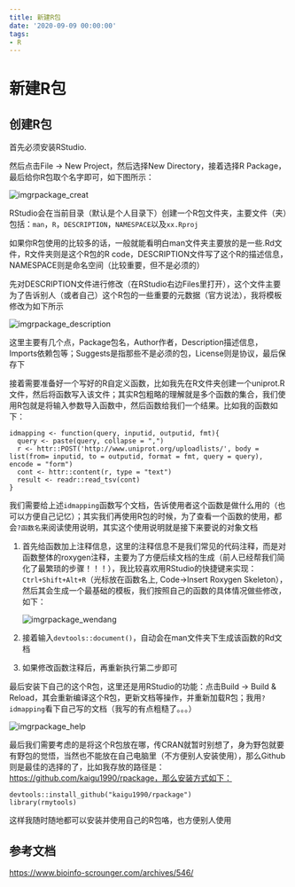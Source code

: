 ```yaml
---
title: 新建R包
date: '2020-09-09 00:00:00'
tags:
- R
---
```

# 新建R包


## 创建R包

首先必须安装RStudio.

然后点击File -> New Project，然后选择New Directory，接着选择R Package，最后给你R包取个名字即可，如下图所示：

![img](http://www.bioinfo-scrounger.com/data/photo/rpackage_creat.png)rpackage_creat

RStudio会在当前目录（默认是个人目录下）创建一个R包文件夹，主要文件（夹）包括：`man`，`R`，`DESCRIPTION`，`NAMESPACE`以及`xx.Rproj`

如果你R包使用的比较多的话，一般就能看明白man文件夹主要放的是一些.Rd文件，R文件夹则是这个R包的R code，DESCRIPTION文件写了这个R的描述信息，NAMESPACE则是命名空间（比较重要，但不是必须的）

先对DESCRIPTION文件进行修改（在RStudio右边Files里打开），这个文件主要为了告诉别人（或者自己）这个R包的一些重要的元数据（官方说法），我将模板修改为如下所示

![img](http://www.bioinfo-scrounger.com/data/photo/rpackage_description.png)rpackage_description

这里主要有几个点，Package包名，Author作者，Description描述信息，Imports依赖包等；Suggests是指那些不是必须的包，License则是协议，最后保存下

接着需要准备好一个写好的R自定义函数，比如我先在R文件夹创建一个uniprot.R文件，然后将函数写入该文件；其实R包粗略的理解就是多个函数的集合，我们使用R包就是将输入参数导入函数中，然后函数给我们一个结果。比如我的函数如下：

```
idmapping <- function(query, inputid, outputid, fmt){
  query <- paste(query, collapse = ",")
  r <- httr::POST('http://www.uniprot.org/uploadlists/', body = list(from= inputid, to = outputid, format = fmt, query = query), encode = "form")
  cont <- httr::content(r, type = "text")
  result <- readr::read_tsv(cont)
}
```

我们需要给上述`idmapping`函数写个文档，告诉使用者这个函数是做什么用的（也可以方便自己记忆）；其实我们再使用R包的时候，为了查看一个函数的使用，都会`?函数名`来阅读使用说明，其实这个使用说明就是接下来要说的对象文档

1. 首先给函数加上注释信息，这里的注释信息不是我们常见的代码注释，而是对函数整体的roxygen注释，主要为了方便后续文档的生成（前人已经帮我们简化了最繁琐的步骤！！！），我比较喜欢用RStudio的快捷键来实现：`Ctrl+Shift+Alt+R`（光标放在函数名上, Code->Insert Roxygen Skeleton），然后其会生成一个最基础的模板，我们按照自己的函数的具体情况做些修改，如下：

   ![img](http://www.bioinfo-scrounger.com/data/photo/rpackage_wendang.png)rpackage_wendang

2. 接着输入`devtools::document()`，自动会在man文件夹下生成该函数的Rd文档

3. 如果修改函数注释后，再重新执行第二步即可

最后安装下自己的这个R包，这里还是用RStudio的功能：点击Build -> Build & Reload，其会重新编译这个R包，更新文档等操作，并重新加载R包；我用`?idmapping`看下自己写的文档（我写的有点粗糙了。。。）

![img](http://www.bioinfo-scrounger.com/data/photo/rpackage_help.png)rpackage_help

最后我们需要考虑的是将这个R包放在哪，传CRAN就暂时别想了，身为野包就要有野包的觉悟，当然也不能放在自己电脑里（不方便别人安装使用），那么Github则是最佳的选择的了，比如我存放的路径是：https://github.com/kaigu1990/rpackage，那么安装方式如下：

```
devtools::install_github("kaigu1990/rpackage")
library(rmytools)
```

这样我随时随地都可以安装并使用自己的R包咯，也方便别人使用


## 参考文档

https://www.bioinfo-scrounger.com/archives/546/
